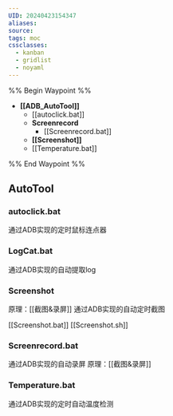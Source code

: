 ```yaml
---
UID: 20240423154347
aliases: 
source: 
tags: moc
cssclasses:
  - kanban 
  - gridlist 
  - noyaml
--- 
```


%% Begin Waypoint %%
- **[[ADB_AutoTool]]**
	- [[autoclick.bat]]
	- **Screenrecord**
		- [[Screenrecord.bat]]
	- **[[Screenshot]]**
	- [[Temperature.bat]]

%% End Waypoint %%

## AutoTool
### autoclick.bat
通过ADB实现的定时鼠标连点器

### LogCat.bat
通过ADB实现的自动提取log
### Screenshot
原理：[[截图&录屏]]
通过ADB实现的自动定时截图


[[Screenshot.bat]]
[[Screenshot.sh]]

### Screenrecord.bat
通过ADB实现的自动录屏
原理：[[截图&录屏]]
### Temperature.bat
通过ADB实现的定时自动温度检测